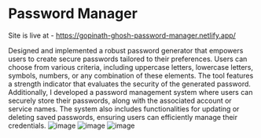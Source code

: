 # Password Manager


Site is live at - https://gopinath-ghosh-password-manager.netlify.app/

Designed and implemented a robust password generator that empowers
users to create secure passwords tailored to their preferences. Users can
choose from various criteria, including uppercase letters, lowercase letters,
symbols, numbers, or any combination of these elements. The tool features a
strength indicator that evaluates the security of the generated password.
Additionally, I developed a password management system where users can
securely store their passwords, along with the associated account or service
names. The system also includes functionalities for updating or deleting
saved passwords, ensuring users can efficiently manage their credentials.
![image](https://github.com/user-attachments/assets/beca468c-af5f-4105-b5fa-9378d327f2d4)
![image](https://github.com/user-attachments/assets/1ffb794d-d7c6-4703-8cea-fb0c6bfce636)
![image](https://github.com/user-attachments/assets/e05a7ae7-1688-4942-a235-2cb54fa45903)



 

